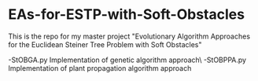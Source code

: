 # EAs-for-ESTP-with-Soft-Obstacles
This is the repo for my master project "Evolutionary Algorithm Approaches for the Euclidean Steiner Tree Problem with Soft Obstacles"

-StOBGA.py
Implementation of genetic algorithm approach\\
-StOBPPA.py
Implementation of plant propagation algorithm approach
